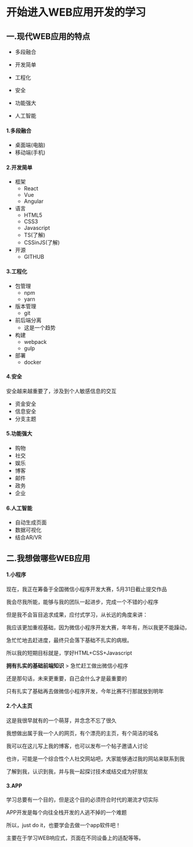 # 开始进入WEB应用开发的学习



## 一.现代WEB应用的特点

- 多段融合

- 开发简单

- 工程化

- 安全

- 功能强大

- 人工智能

  

#### 1.多段融合

- 桌面端(电脑)
- 移动端(手机)



#### 2.开发简单

- 框架
  - React
  - Vue
  - Angular
- 语言
  - HTML5
  - CSS3
  - Javascript
  - TS(了解)
  - CSSinJS(了解)
- 开源
  - GITHUB

#### 3.工程化

- 包管理
  - npm
  - yarn
- 版本管理
  - git
- 前后端分离
  - 这是一个趋势
- 构建
  - webpack
  - gulp
- 部署
  - docker



#### 4.安全

安全越来越重要了，涉及到个人敏感信息的交互

- 资金安全
- 信息安全
- 分支主题



#### 5.功能强大

- 购物
- 社交
- 娱乐
- 博客
- 邮件
- 政务
- 企业



#### 6.人工智能

- 自动生成页面
- 数据可视化
- 结合AR/VR





## 二.我想做哪些WEB应用



#### 1.小程序

现在，我正在筹备于全国微信小程序开发大赛，5月31日截止提交作品

我会尽我所能，能够与我的团队一起进步，完成一个不错的小程序

但是我不会盲目追求成果，应付式学习，从长远的角度来讲：

我应该更加重视基础，因为微信小程序开发大赛，年年有，所以我更不能躁动，

急忙忙地去赶进度，最终只会落下基础不扎实的病根。

所以我的短期目标就是，学好HTML+CSS+Javascript

**拥有扎实的基础前端知识** > 急忙赶工做出微信小程序

还是那句话，未来更重要，自己会什么才是最重要的

只有扎实了基础再去做微信小程序开发，今年比赛不行那就放到明年



#### 2.个人主页

这是我很早就有的一个萌芽，并念念不忘了很久

我想做出属于我一个人的网页，有个漂亮的主页，有个简洁的域名

我可以在这儿写上我的博客，也可以发布一个帖子邀请人讨论

也许，可能是一个综合性个人社交网站吧，大家能够通过我的网站来联系到我

了解到我，认识到我，并与我一起探讨技术或结交成为好朋友



#### 3.APP

学习总要有一个目的，但是这个目的必须符合时代的潮流才切实际

APP开发是每个向往全栈开发的人逃不掉的一个难题

所以，just do it，也要学会去做一个app软件吧！

主要在于学习WEB响应式，页面在不同设备上的适配等等。
